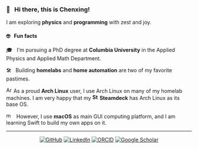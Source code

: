 ### 👋 &nbsp; Hi there, this is Chenxing!

I am exploring **physics** and **programming** with zest and joy.

#### 🤓 &nbsp; Fun facts

🎓 &nbsp; I'm pursuing a PhD degree at **Columbia University** in the Applied Physics and Applied Math Department.

🛠️ &nbsp; Building **homelabs** and **home automation** are two of my favorite pastimes.

<img src="https://github.com/chazeon/chazeon/assets/2217102/d2fea783-b44c-49a7-83f6-0c59722212ab" alt="Arch Linux Logo" height="16"> As a proud **Arch Linux** user, I use Arch Linux on many of my homelab machines. I am very happy that my **<img src="https://github.com/chazeon/chazeon/assets/2217102/21122cbd-9b75-4c6f-abaf-cfbe9165447d" alt="Steamdeck Logo" height="16"> Steamdeck** has Arch Linux as its base OS.

<img src="https://github.com/chazeon/chazeon/assets/2217102/44d58a03-9343-4a08-a1fb-b0f98513e50e" alt="macOS Logo" height="16"> &nbsp; However, I use **macOS** as main GUI computing platform, and I am learning Swift to build my own apps on it. 

<!--
**chazeon/chazeon** is a ✨ _special_ ✨ repository because its `README.md` (this file) appears on your GitHub profile.

Here are some ideas to get you started:

- 🔭 I’m currently working on ...
- 🌱 I’m currently learning ...
- 👯 I’m looking to collaborate on ...
- 🤔 I’m looking for help with ...
- 💬 Ask me about ...
- 📫 How to reach me: ...
- 😄 Pronouns: ...
- ⚡ Fun fact: ...
-->

---
<p align="center">
  <a href="https://github.com/chazeon"><img src="https://img.shields.io/github/stars/chazeon?affiliations=COLLABORATOR&amp;style=flat-square&amp;logo=github" alt="GitHub"></a>
  <a href="https://www.linkedin.com/in/chenxing-luo"><img src="https://img.shields.io/static/v1?label=&amp;message=LinkedIn&amp;color=0077B5&amp;style=flat-square&amp;logo=linkedin" alt="LinkedIn"></a>
  <a href="https://orcid.org/0000-0003-4116-6851"><img src="https://img.shields.io/static/v1?label=ORCID&amp;message=0000-0003-4116-6851&amp;color=green&amp;style=flat-square&amp;logo=orcid" alt="ORCID"></a>
  <a href="https://scholar.google.com/citations?user=iMefCXUAAAAJ"><img src="https://img.shields.io/static/v1?label=&amp;message=Google%20Scholar&amp;color=gray&amp;style=flat-square&amp;logo=google-scholar" alt="Google Scholar"></a>
</p>

